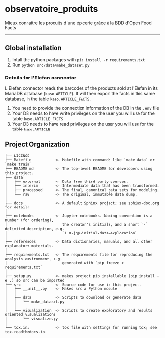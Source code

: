 observatoire_produits
==============================

Mieux connaitre les produits d'une épicerie grâce à la BDD d'Open Food Facts

--------

## Global installation

1. Intall the python packages with `pip install -r requirements.txt`
1. Run `python src/data/make_dataset.py`

### Details for l'Elefan connector
L Elefan connector reads the barcodes of the products sold at l'Elefan in its MariaDB database (`kaso.ARTICLE`). It will then export the facts in this same database, in the table `kaso.ARTICLE_FACTS`.

1. You need to provide the connection information of the DB in the `.env` file
1. Your DB needs to have write privileges on the user you will use for the table  `kaso.ARTICLE_FACTS`
1. Your DB needs to have read privileges on the user you will use for the table  `kaso.ARTICLE`
   


Project Organization
------------

    ├── LICENSE
    ├── Makefile           <- Makefile with commands like `make data` or `make train`
    ├── README.md          <- The top-level README for developers using this project.
    ├── data
    │   ├── external       <- Data from third party sources.
    │   ├── interim        <- Intermediate data that has been transformed.
    │   ├── processed      <- The final, canonical data sets for modeling.
    │   └── raw            <- The original, immutable data dump.
    │
    ├── docs               <- A default Sphinx project; see sphinx-doc.org for details
    │
    ├── notebooks          <- Jupyter notebooks. Naming convention is a number (for ordering),
    │                         the creator's initials, and a short `-` delimited description, e.g.
    │                         `1.0-jqp-initial-data-exploration`.
    │
    ├── references         <- Data dictionaries, manuals, and all other explanatory materials.
    │
    ├── requirements.txt   <- The requirements file for reproducing the analysis environment, e.g.
    │                         generated with `pip freeze > requirements.txt`
    │
    ├── setup.py           <- makes project pip installable (pip install -e .) so src can be imported
    ├── src                <- Source code for use in this project.
    │   ├── __init__.py    <- Makes src a Python module
    │   │
    │   ├── data           <- Scripts to download or generate data
    │   │   └── make_dataset.py
    │   │
    │   └── visualization  <- Scripts to create exploratory and results oriented visualizations
    │       └── visualize.py
    │
    └── tox.ini            <- tox file with settings for running tox; see tox.readthedocs.io


